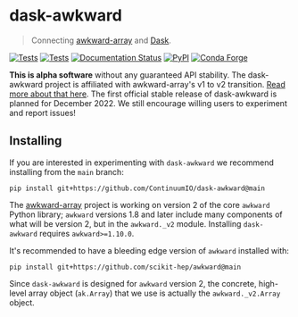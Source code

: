 dask-awkward
============

> Connecting [awkward-array](https://awkward-array.org) and
[Dask](https://dask.org/).

[![Tests](https://github.com/ContinuumIO/dask-awkward/actions/workflows/pypi-tests.yml/badge.svg)](https://github.com/ContinuumIO/dask-awkward/actions/workflows/pypi-tests.yml)
[![Tests](https://github.com/ContinuumIO/dask-awkward/actions/workflows/conda-tests.yml/badge.svg)](https://github.com/ContinuumIO/dask-awkward/actions/workflows/conda-tests.yml)
[![Documentation Status](https://readthedocs.org/projects/dask-awkward/badge/?version=latest)](https://dask-awkward.readthedocs.io/en/latest/?badge=latest)
[![PyPI](https://img.shields.io/pypi/v/dask-awkward?color=blue)](https://pypi.org/project/dask-awkward)
[![Conda Forge](https://img.shields.io/conda/vn/conda-forge/dask-awkward.svg?colorB=486b87&style=flat)](https://anaconda.org/conda-forge/dask-awkward)

**This is alpha software** without any guaranteed API stability. The
dask-awkward project is affiliated with awkward-array's v1 to v2
transition. [Read more about that
here](https://github.com/scikit-hep/awkward/wiki). The first official
stable release of dask-awkward is planned for December 2022. We still
encourage willing users to experiment and report issues!

Installing
----------

If you are interested in experimenting with `dask-awkward` we
recommend installing from the `main` branch:

```
pip install git+https://github.com/ContinuumIO/dask-awkward@main
```

The [awkward-array](https://github.com/scikit-hep/awkward) project is
working on version 2 of the core `awkward` Python library; `awkward`
versions 1.8 and later include many components of what will be version
2, but in the `awkward._v2` module. Installing `dask-awkward` requires
`awkward>=1.10.0`.

It's recommended to have a bleeding edge version of `awkward`
installed with:

```
pip install git+https://github.com/scikit-hep/awkward@main
```

Since `dask-awkward` is designed for `awkward` version 2, the
concrete, high-level array object (`ak.Array`) that we use is actually
the `awkward._v2.Array` object.
